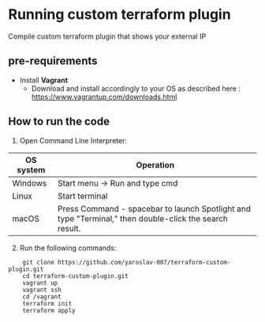 # Running custom terraform plugin
Compile custom terraform plugin that shows your external IP
 
## pre-requirements

- Install **Vagrant**
    - Download and install accordingly to your OS as described here : https://www.vagrantup.com/downloads.html
	
## How to run the code
1. Open Command Line Interpreter: 

 OS system | Operation
 ------------ | -------------
| Windows | Start menu -> Run and type cmd |
| Linux  |Start terminal |
| macOS | Press Command - spacebar to launch Spotlight and type "Terminal," then double-click the search result. |

2. Run the following commands:
```
    git clone https://github.com/yaroslav-007/terraform-custom-plugin.git
    cd terraform-custom-plugin.git
    vagrant up
    vagrant ssh
    cd /vagrant
    terraform init
    terraform apply
```
